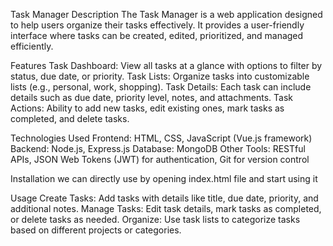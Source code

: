 Task Manager
Description
The Task Manager is a web application designed to help users organize their tasks effectively. It provides a user-friendly interface where tasks can be created, edited, prioritized, and managed efficiently.

Features
Task Dashboard: View all tasks at a glance with options to filter by status, due date, or priority.
Task Lists: Organize tasks into customizable lists (e.g., personal, work, shopping).
Task Details: Each task can include details such as due date, priority level, notes, and attachments.
Task Actions: Ability to add new tasks, edit existing ones, mark tasks as completed, and delete tasks.

Technologies Used
Frontend: HTML, CSS, JavaScript (Vue.js framework)
Backend: Node.js, Express.js
Database: MongoDB
Other Tools: RESTful APIs, JSON Web Tokens (JWT) for authentication, Git for version control


Installation
we can directly use by opening index.html file and start using it


Usage
Create Tasks: Add tasks with details like title, due date, priority, and additional notes.
Manage Tasks: Edit task details, mark tasks as completed, or delete tasks as needed.
Organize: Use task lists to categorize tasks based on different projects or categories.

